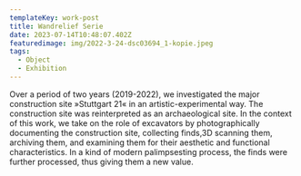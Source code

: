 ```yaml
---
templateKey: work-post
title: Wandrelief Serie
date: 2023-07-14T10:48:07.402Z
featuredimage: img/2022-3-24-dsc03694_1-kopie.jpeg
tags:
  - Object
  - Exhibition
---
```

Over a period of two years (2019-2022), we investigated the major construction site »Stuttgart 21« in an artistic-experimental way. The construction site was reinterpreted as an archaeological site. In the context of this work, we take on the role of excavators by photographically documenting the construction site, collecting finds,3D scanning them, archiving them, and examining them for their aesthetic and functional characteristics. In a kind of modern palimpsesting process, the finds were further processed, thus giving them a new value.